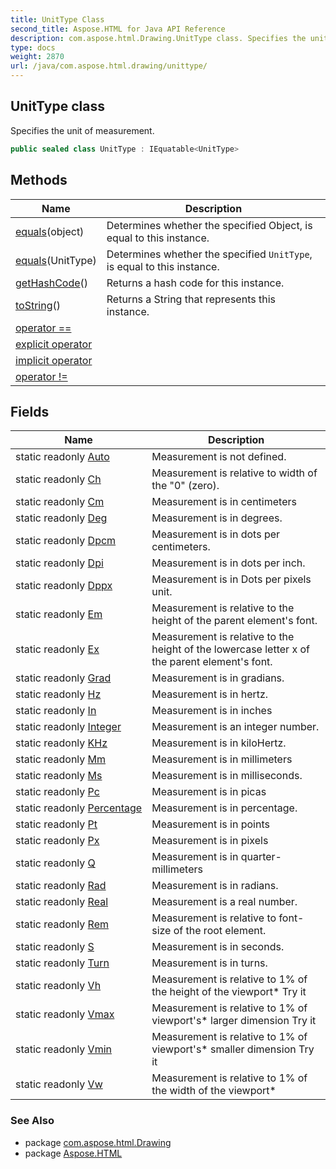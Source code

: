```yaml
---
title: UnitType Class
second_title: Aspose.HTML for Java API Reference
description: com.aspose.html.Drawing.UnitType class. Specifies the unit of measurement
type: docs
weight: 2870
url: /java/com.aspose.html.drawing/unittype/
---
```

## UnitType class

Specifies the unit of measurement.

```java
public sealed class UnitType : IEquatable<UnitType>
```

## Methods

| Name | Description |
| --- | --- |
| [equals](../../com.aspose.html.drawing/unittype/equals/#equals_1)(object) | Determines whether the specified Object, is equal to this instance. |
| [equals](../../com.aspose.html.drawing/unittype/equals/#equals)(UnitType) | Determines whether the specified `UnitType`, is equal to this instance. |
| [getHashCode](../../com.aspose.html.drawing/unittype/gethashcode/)() | Returns a hash code for this instance. |
| [toString](../../com.aspose.html.drawing/unittype/toString/)() | Returns a String that represents this instance. |
| [operator ==](../../com.aspose.html.drawing/unittype/op_equality/) |  |
| [explicit operator](../../com.aspose.html.drawing/unittype/op_explicit/) |  |
| [implicit operator](../../com.aspose.html.drawing/unittype/op_implicit/) |  |
| [operator !=](../../com.aspose.html.drawing/unittype/op_inequality/) |  |

## Fields

| Name | Description |
| --- | --- |
| static readonly [Auto](../../com.aspose.html.drawing/unittype/auto/) | Measurement is not defined. |
| static readonly [Ch](../../com.aspose.html.drawing/unittype/ch/) | Measurement is relative to width of the "0" (zero). |
| static readonly [Cm](../../com.aspose.html.drawing/unittype/cm/) | Measurement is in centimeters |
| static readonly [Deg](../../com.aspose.html.drawing/unittype/deg/) | Measurement is in degrees. |
| static readonly [Dpcm](../../com.aspose.html.drawing/unittype/dpcm/) | Measurement is in dots per centimeters. |
| static readonly [Dpi](../../com.aspose.html.drawing/unittype/dpi/) | Measurement is in dots per inch. |
| static readonly [Dppx](../../com.aspose.html.drawing/unittype/dppx/) | Measurement is in Dots per pixels unit. |
| static readonly [Em](../../com.aspose.html.drawing/unittype/em/) | Measurement is relative to the height of the parent element's font. |
| static readonly [Ex](../../com.aspose.html.drawing/unittype/ex/) | Measurement is relative to the height of the lowercase letter x of the parent element's font. |
| static readonly [Grad](../../com.aspose.html.drawing/unittype/grad/) | Measurement is in gradians. |
| static readonly [Hz](../../com.aspose.html.drawing/unittype/hz/) | Measurement is in hertz. |
| static readonly [In](../../com.aspose.html.drawing/unittype/in/) | Measurement is in inches |
| static readonly [Integer](../../com.aspose.html.drawing/unittype/integer/) | Measurement is an integer number. |
| static readonly [KHz](../../com.aspose.html.drawing/unittype/khz/) | Measurement is in kiloHertz. |
| static readonly [Mm](../../com.aspose.html.drawing/unittype/mm/) | Measurement is in millimeters |
| static readonly [Ms](../../com.aspose.html.drawing/unittype/ms/) | Measurement is in milliseconds. |
| static readonly [Pc](../../com.aspose.html.drawing/unittype/pc/) | Measurement is in picas |
| static readonly [Percentage](../../com.aspose.html.drawing/unittype/percentage/) | Measurement is in percentage. |
| static readonly [Pt](../../com.aspose.html.drawing/unittype/pt/) | Measurement is in points |
| static readonly [Px](../../com.aspose.html.drawing/unittype/px/) | Measurement is in pixels |
| static readonly [Q](../../com.aspose.html.drawing/unittype/q/) | Measurement is in quarter-millimeters |
| static readonly [Rad](../../com.aspose.html.drawing/unittype/rad/) | Measurement is in radians. |
| static readonly [Real](../../com.aspose.html.drawing/unittype/real/) | Measurement is a real number. |
| static readonly [Rem](../../com.aspose.html.drawing/unittype/rem/) | Measurement is relative to font-size of the root element. |
| static readonly [S](../../com.aspose.html.drawing/unittype/s/) | Measurement is in seconds. |
| static readonly [Turn](../../com.aspose.html.drawing/unittype/turn/) | Measurement is in turns. |
| static readonly [Vh](../../com.aspose.html.drawing/unittype/vh/) | Measurement is relative to 1% of the height of the viewport* Try it |
| static readonly [Vmax](../../com.aspose.html.drawing/unittype/vmax/) | Measurement is relative to 1% of viewport's* larger dimension Try it |
| static readonly [Vmin](../../com.aspose.html.drawing/unittype/vmin/) | Measurement is relative to 1% of viewport's* smaller dimension Try it |
| static readonly [Vw](../../com.aspose.html.drawing/unittype/vw/) | Measurement is relative to 1% of the width of the viewport* |

### See Also

* package [com.aspose.html.Drawing](../../com.aspose.html.drawing/)
* package [Aspose.HTML](../../)
